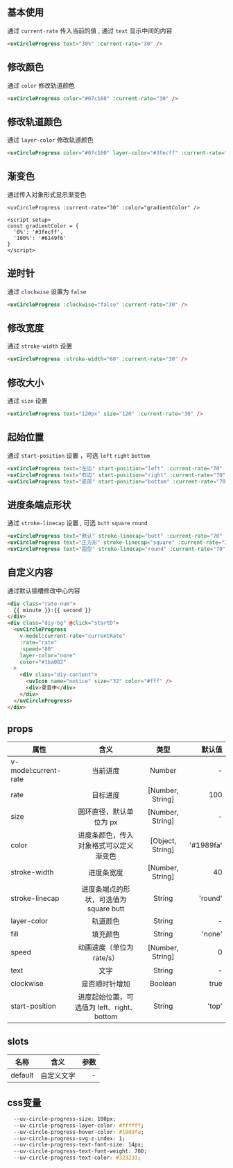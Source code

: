 <script setup>
import useCompStore from '../store/copname.js'
import { onMounted } from 'vue'
const compStore =useCompStore()

onMounted(()=>{
  compStore.updateName('circle-progress')
})

</script>

## 基本使用

通过 `current-rate` 传入当前的值 , 通过 `text` 显示中间的内容

```html
<uvCircleProgress text="30%" :current-rate="30" />
```

## 修改颜色

通过 `color` 修改轨道颜色

```html
<uvCircleProgress color="#07c160" :current-rate="30" />
```

## 修改轨道颜色

通过 `layer-color` 修改轨道颜色

```html
<uvCircleProgress color="#07c160" layer-color="#3fecff" :current-rate="30" />
```

## 渐变色

通过传入对象形式显示渐变色

```vue
<uvCircleProgress :current-rate="30" :color="gradientColor" />

<script setup>
const gradientColor = {
  '0%': '#3fecff',
  '100%': '#6149f6'
}
</script>
```

## 逆时针

通过 `clockwise` 设置为 `false`

```html
<uvCircleProgress :clockwise="false" :current-rate="30" />
```

## 修改宽度

通过 `stroke-width` 设置

```html
<uvCircleProgress :stroke-width="60" :current-rate="30" />
```

## 修改大小

通过 `size` 设置

```html
<uvCircleProgress text="120px" size="120" :current-rate="30" />
```

## 起始位置

通过 `start-position` 设置 ，可选 `left` `right` `bottom`

```html
<uvCircleProgress text="左边" start-position="left" :current-rate="70" />
<uvCircleProgress text="右边" start-position="right" :current-rate="70" />
<uvCircleProgress text="底部" start-position="bottom" :current-rate="70" />
```

## 进度条端点形状

通过 `stroke-linecap` 设置 , 可选 `butt` `square` `round`

```html
<uvCircleProgress text="默认" stroke-linecap="butt" :current-rate="70" />
<uvCircleProgress text="正方形" stroke-linecap="square" :current-rate="70" />
<uvCircleProgress text="圆型" stroke-linecap="round" :current-rate="70" />
```


## 自定义内容

通过默认插槽修改中心内容

```html
<div class="rate-num">
  {{ minute }}:{{ second }}
</div>
<div class="diy-bg" @click="startD">
  <uvCircleProgress
    v-model:current-rate="currentRate"
    :rate="rate"
    :speed="80"
    layer-color="none"
    color="#1ba082"
  >
    <div class="diy-content">
      <uvIcon name="notice" size="32" color="#fff" />
      <div>录音中</div>
    </div>
  </uvCircleProgress>
</div>
```

## props

| 属性                 |                    含义                    |       类型       |    默认值 |
| -------------------- | :----------------------------------------: | :--------------: | --------: |
| v-model:current-rate |                  当前进度                  |      Number      |         - |
| rate                 |                  目标进度                  | [Number, String] |       100 |
| size                 |          圆环直径，默认单位为 px           | [Number, String] |         - |
| color                |   进度条颜色，传入对象格式可以定义渐变色   | [Object, String] | '#1989fa' |
| stroke-width         |                 进度条宽度                 | [Number, String] |        40 |
| stroke-linecap       |   进度条端点的形状，可选值为 square butt   |      String      |   'round' |
| layer-color          |                  轨道颜色                  |      String      |         - |
| fill                 |                  填充颜色                  |      String      |    'none' |
| speed                |         动画速度（单位为 rate/s）          | [Number, String] |         0 |
| text                 |                    文字                    |      String      |         - |
| clockwise            |               是否顺时针增加               |     Boolean      |      true |
| start-position       | 进度起始位置，可选值为 left、right、bottom |      String      |     'top' |

## slots

| 名称    |    含义    | 参数 |
| ------- | :--------: | ---: |
| default | 自定义文字 |    - |

## css变量

```css
  --uv-circle-progress-size: 100px;
  --uv-circle-progress-layer-color: #ffffff;
  --uv-circle-progress-hover-color: #1989fa;
  --uv-circle-progress-svg-z-index: 1;
  --uv-circle-progress-text-font-size: 14px;
  --uv-circle-progress-text-font-weight: 700;
  --uv-circle-progress-text-color: #323233;
```
